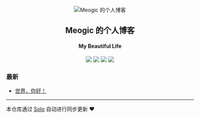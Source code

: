 <p align="center"><img alt="Meogic 的个人博客" src="https://static.b3log.org/images/brand/solo-32.png"></p><h2 align="center">
Meogic 的个人博客
</h2>

<h4 align="center">My Beautiful Life</h4>
<p align="center"><a title="Meogic 的个人博客" target="_blank" href="https://github.com/meogic/solo-blog"><img src="https://img.shields.io/github/last-commit/meogic/solo-blog.svg?style=flat-square&color=FF9900"></a>
<a title="GitHub repo size in bytes" target="_blank" href="https://github.com/meogic/solo-blog"><img src="https://img.shields.io/github/repo-size/meogic/solo-blog.svg?style=flat-square"></a>
<a title="Solo Version" target="_blank" href="https://github.com/b3log/solo/releases"><img src="https://img.shields.io/badge/solo-3.6.3-f1e05a.svg?style=flat-square&color=blueviolet"></a>
<a title="Hits" target="_blank" href="https://github.com/b3log/hits"><img src="https://hits.b3log.org/meogic/solo-blog.svg"></a></p>

### 最新

* [世界，你好！](http://www.melogic.fun/hello-solo)



---

本仓库通过 [Solo](https://github.com/b3log/solo) 自动进行同步更新 ❤️ 